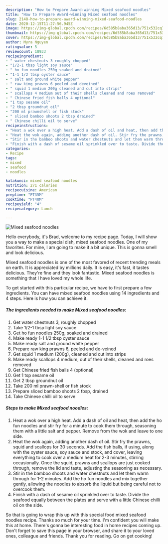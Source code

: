 ```yaml
---
description: "How to Prepare Award-winning Mixed seafood noodles"
title: "How to Prepare Award-winning Mixed seafood noodles"
slug: 2148-how-to-prepare-award-winning-mixed-seafood-noodles
date: 2020-12-15T11:27:56.945Z
image: https://img-global.cpcdn.com/recipes/6d585b8aba365d13/751x532cq70/mixed-seafood-noodles-recipe-main-photo.jpg
thumbnail: https://img-global.cpcdn.com/recipes/6d585b8aba365d13/751x532cq70/mixed-seafood-noodles-recipe-main-photo.jpg
cover: https://img-global.cpcdn.com/recipes/6d585b8aba365d13/751x532cq70/mixed-seafood-noodles-recipe-main-photo.jpg
author: Myra Nguyen
ratingvalue: 5
reviewcount: 18933
recipeingredient:
- " water chestnuts 3 roughly chopped"
- "1/2-1 tbsp light soy sauce"
- " ho fun noodles 250g soaked and drained"
- "1-1 1/2 tbsp oyster sauce"
- " salt and ground white pepper"
- " raw king prawns 6 peeled and deveined"
- " squid 1 medium 200g cleaned and cut into strips"
- " scallops 4 medium out of their shells cleaned and roes removed"
- " Chinese fried fish balls 4 optional"
- "1 tsp sesame oil"
- "2 tbsp groundnut oil"
- "200 ml prawnshell or fish stock"
- " sliced bamboo shoots 2 tbsp drained"
- " Chinese chilli oil to serve"
recipeinstructions:
- "Heat a wok over a high heat. Add a dash of oil and heat, then add the ho fun noodles and stir fry for a minute to cook them through, seasoning them with a little salt and pepper. Remove from the wok and leave to one side."
- "Heat the wok again, adding another dash of oil. Stir fry the prawns, squid and scallops for 30 seconds. Add the fish balls, if using, along with the oyster sauce, soy sauce and stock, and cover, leaving everything to cook over a medium heat for 2-3 minutes, stirring occasionally. Once the squid, prawns and scallops are just cooked through, remove the lid and taste, adjusting the seasoning as necessary."
- "Stir in the bamboo shoots and water chestnuts and let them warm through for 1-2 minutes. Add the ho fun noodles and mix together gently, allowing the noodles to absorb the liquid but being careful not to overcook them."
- "Finish with a dash of sesame oil sprinkled over to taste. Divide the seafood equally between the plates and serve with a little Chinese chilli oil on the side."
categories:
- Recipe
tags:
- mixed
- seafood
- noodles

katakunci: mixed seafood noodles 
nutrition: 271 calories
recipecuisine: American
preptime: "PT35M"
cooktime: "PT40M"
recipeyield: "4"
recipecategory: Lunch

---
```



![Mixed seafood noodles](https://img-global.cpcdn.com/recipes/6d585b8aba365d13/751x532cq70/mixed-seafood-noodles-recipe-main-photo.jpg)

Hello everybody, it's Brad, welcome to my recipe page. Today, I will show you a way to make a special dish, mixed seafood noodles. One of my favorites. For mine, I am going to make it a bit unique. This is gonna smell and look delicious.



Mixed seafood noodles is one of the most favored of recent trending meals on earth. It is appreciated by millions daily. It is easy, it's fast, it tastes delicious. They're fine and they look fantastic. Mixed seafood noodles is something that I have loved my whole life.


To get started with this particular recipe, we have to first prepare a few ingredients. You can have mixed seafood noodles using 14 ingredients and 4 steps. Here is how you can achieve it.

<!--inarticleads1-->

##### The ingredients needed to make Mixed seafood noodles:

1. Get  water chestnuts 3, roughly chopped
1. Take 1/2-1 tbsp light soy sauce
1. Get  ho fun noodles 250g, soaked and drained
1. Make ready 1-1 1/2 tbsp oyster sauce
1. Make ready  salt and ground white pepper
1. Prepare  raw king prawns 6, peeled and de-veined
1. Get  squid 1 medium (200g), cleaned and cut into strips
1. Make ready  scallops 4 medium, out of their shells, cleaned and roes removed
1. Get  Chinese fried fish balls 4 (optional)
1. Get 1 tsp sesame oil
1. Get 2 tbsp groundnut oil
1. Take 200 ml prawn-shell or fish stock
1. Prepare  sliced bamboo shoots 2 tbsp, drained
1. Take  Chinese chilli oil to serve




<!--inarticleads2-->

##### Steps to make Mixed seafood noodles:

1. Heat a wok over a high heat. Add a dash of oil and heat, then add the ho fun noodles and stir fry for a minute to cook them through, seasoning them with a little salt and pepper. Remove from the wok and leave to one side.
1. Heat the wok again, adding another dash of oil. Stir fry the prawns, squid and scallops for 30 seconds. Add the fish balls, if using, along with the oyster sauce, soy sauce and stock, and cover, leaving everything to cook over a medium heat for 2-3 minutes, stirring occasionally. Once the squid, prawns and scallops are just cooked through, remove the lid and taste, adjusting the seasoning as necessary.
1. Stir in the bamboo shoots and water chestnuts and let them warm through for 1-2 minutes. Add the ho fun noodles and mix together gently, allowing the noodles to absorb the liquid but being careful not to overcook them.
1. Finish with a dash of sesame oil sprinkled over to taste. Divide the seafood equally between the plates and serve with a little Chinese chilli oil on the side.




So that is going to wrap this up with this special food mixed seafood noodles recipe. Thanks so much for your time. I'm confident you will make this at home. There's gonna be interesting food in home recipes coming up. Don't forget to save this page in your browser, and share it to your loved ones, colleague and friends. Thank you for reading. Go on get cooking!

